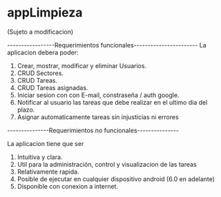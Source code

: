 # appLimpieza

(Sujeto a modificacion)

-----------------Requerimientos funcionales-----------------------
La aplicacion debera poder:

1. Crear, mostrar, modificar y eliminar Usuarios.
2. CRUD Sectores.
3. CRUD Tareas.
4. CRUD Tareas asignadas.
5. Iniciar sesion con con E-mail, constraseña / auth google.
6. Notificar al usuario las tareas que debe realizar en el ultimo dia del plazo.
7. Asignar automaticamente tareas sin injusticias ni errores



---------------Requerimientos no funcionales---------------

La aplicacion tiene que ser
1. Intuitiva y clara.
2. Util para la administración, control y visualizacion de las tareas
3. Relativamente rapida.
4. Posible de ejecutar en cualquier dispositivo android (6.0 en adelante)
5. Disponible con conexion a internet.
